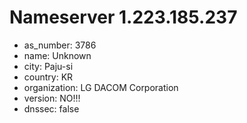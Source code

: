 # Nameserver 1.223.185.237

* as_number: 3786
* name: Unknown
* city: Paju-si
* country: KR
* organization: LG DACOM Corporation
* version: NO!!!
* dnssec: false
